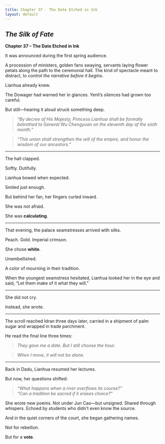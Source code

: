 ```yaml
---
title: Chapter 37 - The Date Etched in Ink
layout: default
---
```


## *The Silk of Fate*  
**Chapter 37 – The Date Etched in Ink**

It was announced during the first spring audience.

A procession of ministers, golden fans swaying, servants laying flower petals along the path to the ceremonial hall. The kind of spectacle meant to distract, to *control the narrative before it begins*.

Lianhua already knew.

The Dowager had warned her in glances. Yenli’s silences had grown too careful.

But still—hearing it aloud struck something deep.

> *“By decree of His Majesty, Princess Lianhua shall be formally betrothed to General Wu Chengyuan on the eleventh day of the sixth month.”*

> *“This union shall strengthen the will of the empire, and honor the wisdom of our ancestors.”*

---

The hall clapped.

Softly. Dutifully.

Lianhua bowed when expected.

Smiled just enough.

But behind her fan, her fingers curled inward.

She was not afraid.

She was **calculating**.

---

That evening, the palace seamstresses arrived with silks.

Peach. Gold. Imperial crimson.

She chose **white**.

Unembellished.

A color of mourning in their tradition.

When the youngest seamstress hesitated, Lianhua looked her in the eye and said, “Let them make of it what they will.”

---

She did not cry.

Instead, she wrote.

---

The scroll reached Idran three days later, carried in a shipment of palm sugar and wrapped in trade parchment.

He read the final line three times:

> *They gave me a date. But I still choose the hour.*

> *When I move, it will not be alone.*

---

Back in Dadu, Lianhua resumed her lectures.

But now, her questions shifted:

> *“What happens when a river overflows its course?”*  
> *“Can a tradition be sacred if it erases choice?”*

She wrote new poems. Not under Jun Cao—but unsigned. Shared through whispers. Echoed by students who didn’t even know the source.

And in the quiet corners of the court, she began gathering names.

Not for rebellion.

But for a **vote**.
